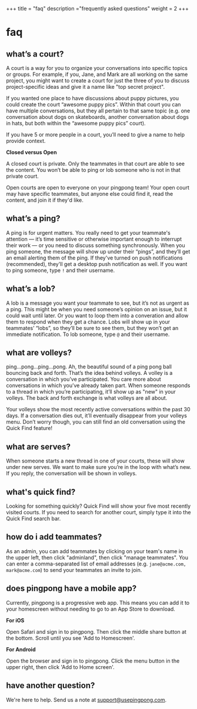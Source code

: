 +++
title = "faq"
description ="frequently asked questions"
weight = 2
+++

# faq

## what’s a court?
A court is a way for you to organize your conversations into specific topics or groups. For example, if you, Jane, and Mark are all working on the same project, you might want to create a court for just the three of you to discuss project-specific ideas and give it a name like "top secret project".

If you wanted one place to have discussions about puppy pictures, you could create the court “awesome puppy pics”. Within that court you can have multiple conversations, but they all pertain to that same topic (e.g. one conversation about dogs on skateboards, another conversation about dogs in hats, but both within the “awesome puppy pics” court).

If you have 5 or more people in a court, you’ll need to give a name to help provide context.

**Closed versus Open**

A closed court is private. Only the teammates in that court are able to see the content. You won’t be able to ping or lob someone who is not in that private court.

Open courts are open to everyone on your pingpong team! Your open court may have specific teammates, but anyone else could find it, read the content, and join it if they'd like.

## what’s a ping?
A ping is for urgent matters. You really need to get your teammate's attention — it’s time sensitive or otherwise important enough to interrupt their work — or you need to discuss something synchronously. When you ping someone, the message will show up under their “pings”, and they’ll get an email alerting them of the ping. If they've turned on push notifications (recommended), they'll get a desktop push notification as well. If you want to ping someone, type `!` and their username.

## what’s a lob?
A lob is a message you want your teammate to see, but it’s not as urgent as a ping. This might be when you need someone’s opinion on an issue, but it could wait until later. Or you want to loop them into a converation and allow them to respond when they get a chance. Lobs will show up in your teammates’ “lobs”, so they’ll be sure to see them, but they won’t get an immediate notification. To lob someone, type `@` and their username.

## what are volleys?
ping...pong...ping...pong. Ah, the beautiful sound of a ping pong ball bouncing back and forth. That’s the idea behind volleys. A volley is a conversation in which you’ve participated. You care more about conversations in which you’ve already taken part. When someone responds to a thread in which you’re participating, it’ll show up as "new" in your volleys. The back and forth exchange is what volleys are all about.

Your volleys show the most recently active conversations within the past 30 days. If a conversation dies out, it’ll eventually disappear from your volleys menu. Don’t worry though, you can still find an old conversation using the Quick Find feature!

## what are serves?
When someone starts a new thread in one of your courts, these will show under new serves. We want to make sure you’re in the loop with what’s new. If you reply, the conversation will be shown in volleys.

## what's quick find?
Looking for something quickly? Quick Find will show your five most recently visited courts. If you need to search for another court, simply type it into the Quick Find search bar.

## how do i add teammates?
As an admin, you can add teammates by clicking on your team's name in the upper left, then click "adminland", then click "manage teammates". You can enter a comma-separated list of email addresses (e.g. `jane@acme.com, mark@acme.com`) to send your teammates an invite to join.

## does pingpong have a mobile app?
Currently, pingpong is a progressive web app. This means you can add it to your homescreen without needing to go to an App Store to download.

**For iOS**

Open Safari and sign in to pingpong. Then click the middle share button at the bottom. Scroll until you see 'Add to Homescreen'.

**For Android**

Open the browser and sign in to pingpong. Click the menu button in the upper right, then click 'Add to Home screen'.

## have another question?
We're here to help. Send us a note at <a class="has-text-info" href="mailto:support@usepingpong.com">support@usepingpong.com</a>.
